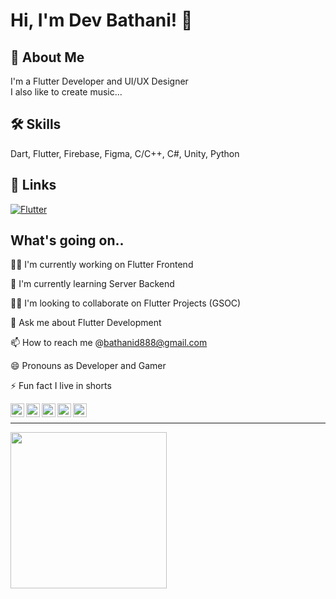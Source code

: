 
# Hi, I'm Dev Bathani! 👋


## 🚀 About Me
I'm a Flutter Developer and UI/UX Designer    
I also like to create music...




## 🛠 Skills
Dart, Flutter, Firebase, Figma, C/C++, C#, Unity, Python


## 🔗 Links

[![Flutter](https://img.shields.io/badge/Flutter%20Frontend-Get%20cheat%20code%20for%20frontend%20widgets-green)](https://github.com/devbathani/FLUTTER-FRONTEND)


## What's going on..
👩‍💻 I'm currently working on Flutter Frontend

🧠 I'm currently learning Server Backend

👯‍♀️ I'm looking to collaborate on Flutter Projects (GSOC)

💬 Ask me about Flutter Development 

📫 How to reach me @bathanid888@gmail.com

😄 Pronouns as Developer and Gamer

⚡️ Fun fact I live in shorts 





[<img align="left" alt="Sabesan | LinkedIn" height="22px" src="https://cdn.jsdelivr.net/npm/simple-icons@v3/icons/linkedin.svg" />][linkedin]
<a href="bathanid888@gmail.com"><img align="left" alt="Sabesan | Gmail" height="22px" src="https://cdn.jsdelivr.net/npm/simple-icons@v3/icons/gmail.svg" /><a>
[<img align="left" alt="Sabesan | Telegram" height="22px" src="https://cdn.jsdelivr.net/npm/simple-icons@v3/icons/telegram.svg" />][telegram]
[<img align="left" alt="Sabesan | Twitter" height="22px" src="https://cdn.jsdelivr.net/npm/simple-icons@v3/icons/twitter.svg" />][twitter]
[<img align="left" alt="Sabesan | Instagram" height="22px" src="https://cdn.jsdelivr.net/npm/simple-icons@v3/icons/instagram.svg" />][instagram]

<br>

<hr>


<img height="250px"  src="https://github-readme-stats.vercel.app/api?username=devbathani&show_icons=true&hide_title=true&count_private=true" />	
</a>

[linkedin]:https://www.linkedin.com/in/dev-bathani-5b87661ba/
[telegram]:https://telegram.me/Dev
[twitter]:https://twitter.com/BathaniDev
[instagram]:https://instagram.com/devbathani

